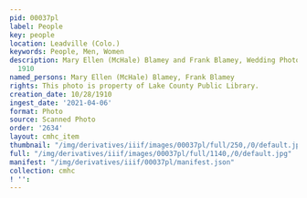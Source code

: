 ```yaml
---
pid: 00037pl
label: People
key: people
location: Leadville (Colo.)
keywords: People, Men, Women
description: Mary Ellen (McHale) Blamey and Frank Blamey, Wedding Photo, October 28,
  1910
named_persons: Mary Ellen (McHale) Blamey, Frank Blamey
rights: This photo is property of Lake County Public Library.
creation_date: 10/28/1910
ingest_date: '2021-04-06'
format: Photo
source: Scanned Photo
order: '2634'
layout: cmhc_item
thumbnail: "/img/derivatives/iiif/images/00037pl/full/250,/0/default.jpg"
full: "/img/derivatives/iiif/images/00037pl/full/1140,/0/default.jpg"
manifest: "/img/derivatives/iiif/00037pl/manifest.json"
collection: cmhc
! '': 
---
```

